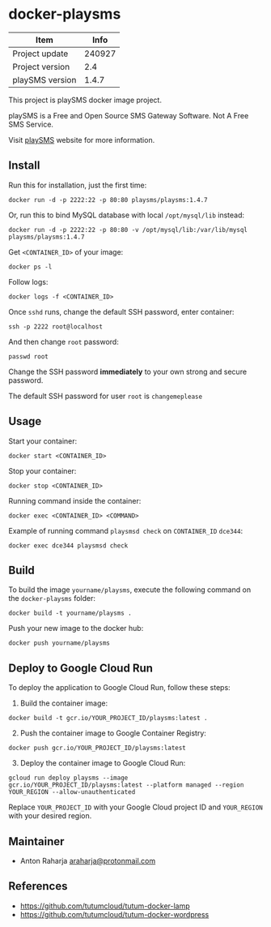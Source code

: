 docker-playsms
==============

Item            | Info
--------------- | ---------------
Project update  | 240927
Project version | 2.4
playSMS version | 1.4.7

This project is playSMS docker image project.

playSMS is a Free and Open Source SMS Gateway Software. Not A Free SMS Service.

Visit [playSMS](http://playsms.org) website for more information.


## Install

Run this for installation, just the first time:

```
docker run -d -p 2222:22 -p 80:80 playsms/playsms:1.4.7
```
	
Or, run this to bind MySQL database with local `/opt/mysql/lib` instead:

```
docker run -d -p 2222:22 -p 80:80 -v /opt/mysql/lib:/var/lib/mysql playsms/playsms:1.4.7
```

Get `<CONTAINER_ID>` of your image:

```
docker ps -l
```

Follow logs:

```
docker logs -f <CONTAINER_ID>
```

Once `sshd` runs, change the default SSH password, enter container:

```
ssh -p 2222 root@localhost
```

And then change `root` password:

```
passwd root
```

Change the SSH password **immediately** to your own strong and secure password.

The default SSH password for user `root` is `changemeplease`


## Usage

Start your container:

```
docker start <CONTAINER_ID>
```

Stop your container:

```
docker stop <CONTAINER_ID>
```

Running command inside the container:

```
docker exec <CONTAINER_ID> <COMMAND>
```

Example of running command `playsmsd check` on `CONTAINER_ID` `dce344`:

```
docker exec dce344 playsmsd check
```


## Build

To build the image `yourname/playsms`, execute the following command on the `docker-playsms` folder:

```
docker build -t yourname/playsms .
```

Push your new image to the docker hub:

```
docker push yourname/playsms
```


## Deploy to Google Cloud Run

To deploy the application to Google Cloud Run, follow these steps:

1. Build the container image:

```
docker build -t gcr.io/YOUR_PROJECT_ID/playsms:latest .
```

2. Push the container image to Google Container Registry:

```
docker push gcr.io/YOUR_PROJECT_ID/playsms:latest
```

3. Deploy the container image to Google Cloud Run:

```
gcloud run deploy playsms --image gcr.io/YOUR_PROJECT_ID/playsms:latest --platform managed --region YOUR_REGION --allow-unauthenticated
```

Replace `YOUR_PROJECT_ID` with your Google Cloud project ID and `YOUR_REGION` with your desired region.


## Maintainer

- Anton Raharja <araharja@protonmail.com>


## References

- https://github.com/tutumcloud/tutum-docker-lamp
- https://github.com/tutumcloud/tutum-docker-wordpress
